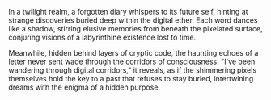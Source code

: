 In a twilight realm, a forgotten diary whispers to its future self, hinting at strange discoveries buried deep within the digital ether. Each word dances like a shadow, stirring elusive memories from beneath the pixelated surface, conjuring visions of a labyrinthine existence lost to time.

Meanwhile, hidden behind layers of cryptic code, the haunting echoes of a letter never sent wade through the corridors of consciousness. "I've been wandering through digital corridors," it reveals, as if the shimmering pixels themselves hold the key to a past that refuses to stay buried, intertwining dreams with the enigma of a hidden purpose.
